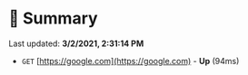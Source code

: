 # 📖 Summary
Last updated: **3/2/2021, 2:31:14 PM**

- `GET` [https://google.com](https://google.com) - **Up** (94ms)
